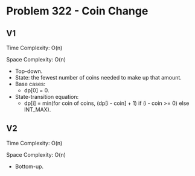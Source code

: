 # Problem 322 - Coin Change

## V1

Time Complexity: O(n)

Space Complexity: O(n)

- Top-down.
- State: the fewest number of coins needed to make up that amount.
- Base cases:
    - dp[0] = 0.
- State-transition equation:
    - dp[i] = min(for coin of coins, (dp[i - coin] + 1) if (i - coin >= 0) else INT_MAX).

## V2

Time Complexity: O(n)

Space Complexity: O(n)

- Bottom-up.
